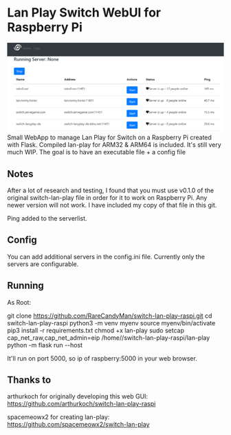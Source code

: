 # Lan Play Switch WebUI for Raspberry Pi
![Screenshot of GUI](https://github.com/halop/switch-lan-play-raspi/blob/main/screenshot.PNG)
Small WebApp to manage Lan Play for Switch  on a Raspberry Pi created with Flask.
Compiled lan-play for ARM32 & ARM64 is included.
It's still very much WIP.
The goal is to have an executable file + a config file

## Notes


After a lot of research and testing, I found that you must use v0.1.0 of the original switch-lan-play file in order for it to work on Raspberry Pi. Any newer version will not work. I have included my copy of that file in this git.

Ping added to the serverlist.

## Config

You can add additional servers in the config.ini file.
Currently only the servers are configurable. 


## Running
As Root:

git clone https://github.com/RareCandyMan/switch-lan-play-raspi.git
cd switch-lan-play-raspi
python3 -m venv myenv
source myenv/bin/activate
pip3 install -r requirements.txt
chmod +x lan-play
sudo setcap cap_net_raw,cap_net_admin=eip /home/<user>/switch-lan-play-raspi/lan-play
python -m flask run --host <ip of raspberry>

    

It'll run on port 5000, so ip of raspberry:5000 in your web browser.

## Thanks to

arthurkoch for originally developing this web GUI:
https://github.com/arthurkoch/switch-lan-play-raspi

spacemeowx2 for creating lan-play:
https://github.com/spacemeowx2/switch-lan-play

